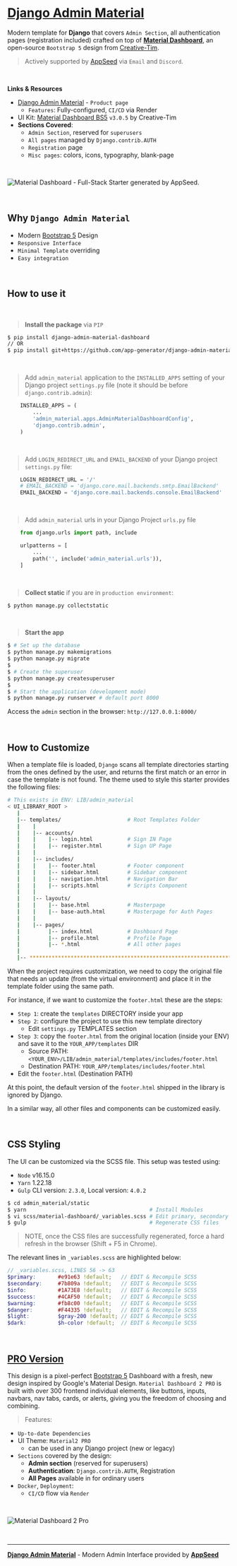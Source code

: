 # [Django Admin Material](https://appseed.us/product/material-dashboard/django/)

Modern template for **Django** that covers `Admin Section`, all authentication pages (registration included) crafted on top of **[Material Dashboard](https://appseed.us/product/material-dashboard/django/)**, an open-source `Bootstrap 5` design from [Creative-Tim](https://www.creative-tim.com/?AFFILIATE=128200).

> Actively supported by [AppSeed](https://appseed.us/) via `Email` and `Discord`.

<br>

**Links & Resources**

- [Django Admin Material](https://appseed.us/product/material-dashboard/django/) - `Product page`
  - `Features`: Fully-configured, `CI/CD` via Render
- UI Kit: [Material Dashboard BS5](https://www.creative-tim.com/product/material-dashboard?AFFILIATE=128200) `v3.0.5` by Creative-Tim
- **Sections Covered**: 
  - `Admin Section`, reserved for `superusers`
  - `All pages` managed by `Django.contrib.AUTH`
  - `Registration` page
  - `Misc pages`: colors, icons, typography, blank-page 
  
<br />

![Material Dashboard - Full-Stack Starter generated by AppSeed.](https://user-images.githubusercontent.com/51070104/169301658-6cf27993-c451-4cd4-9ffa-2968b8981167.png)

<br />

## Why `Django Admin Material`

- Modern [Bootstrap 5](https://www.admin-dashboards.com/bootstrap-5-templates/) Design
- `Responsive Interface`
- `Minimal Template` overriding
- `Easy integration`

<br />

## How to use it

<br />

> **Install the package** via `PIP` 

```bash
$ pip install django-admin-material-dashboard
// OR
$ pip install git+https://github.com/app-generator/django-admin-material-dashboard.git
```

<br />

> Add `admin_material` application to the `INSTALLED_APPS` setting of your Django project `settings.py` file (note it should be before `django.contrib.admin`):

```python
    INSTALLED_APPS = (
        ...
        'admin_material.apps.AdminMaterialDashboardConfig',
        'django.contrib.admin',
    )
```

<br />

> Add `LOGIN_REDIRECT_URL` and `EMAIL_BACKEND` of your Django project `settings.py` file:

```python
    LOGIN_REDIRECT_URL = '/'
    # EMAIL_BACKEND = 'django.core.mail.backends.smtp.EmailBackend'
    EMAIL_BACKEND = 'django.core.mail.backends.console.EmailBackend'
```

<br />

> Add `admin_material` urls in your Django Project `urls.py` file

```python
    from django.urls import path, include

    urlpatterns = [
        ...
        path('', include('admin_material.urls')),
    ]
```

<br />

> **Collect static** if you are in `production environment`:

```bash
$ python manage.py collectstatic
```

<br />

> **Start the app**

```bash
$ # Set up the database
$ python manage.py makemigrations
$ python manage.py migrate
$
$ # Create the superuser
$ python manage.py createsuperuser
$
$ # Start the application (development mode)
$ python manage.py runserver # default port 8000
```

Access the `admin` section in the browser: `http://127.0.0.1:8000/`

<br />

## How to Customize 

When a template file is loaded, `Django` scans all template directories starting from the ones defined by the user, and returns the first match or an error in case the template is not found. 
The theme used to style this starter provides the following files: 

```bash
# This exists in ENV: LIB/admin_material
< UI_LIBRARY_ROOT >                      
   |
   |-- templates/                     # Root Templates Folder 
   |    |          
   |    |-- accounts/       
   |    |    |-- login.html           # Sign IN Page
   |    |    |-- register.html        # Sign UP Page
   |    |
   |    |-- includes/       
   |    |    |-- footer.html          # Footer component
   |    |    |-- sidebar.html         # Sidebar component
   |    |    |-- navigation.html      # Navigation Bar
   |    |    |-- scripts.html         # Scripts Component
   |    |
   |    |-- layouts/       
   |    |    |-- base.html            # Masterpage
   |    |    |-- base-auth.html       # Masterpage for Auth Pages
   |    |
   |    |-- pages/       
   |         |-- index.html           # Dashboard Page
   |         |-- profile.html         # Profile Page
   |         |-- *.html               # All other pages
   |    
   |-- ************************************************************************
```

When the project requires customization, we need to copy the original file that needs an update (from the virtual environment) and place it in the template folder using the same path. 

For instance, if we want to customize the `footer.html` these are the steps:

- `Step 1`: create the `templates` DIRECTORY inside your app 
- `Step 2`: configure the project to use this new template directory
  - Edit `settings.py` TEMPLATES section 
- `Step 3`: copy the `footer.html` from the original location (inside your ENV) and save it to the `YOUR_APP/templates` DIR
  - Source PATH: `<YOUR_ENV>/LIB/admin_material/templates/includes/footer.html`
  - Destination PATH: `YOUR_APP/templates/includes/footer.html`
- Edit the `footer.html` (Destination PATH)     

At this point, the default version of the `footer.html` shipped in the library is ignored by Django.

In a similar way, all other files and components can be customized easily.

<br />

## CSS Styling 

The UI can be customized via the SCSS file. This setup was tested using: 

- `Node` v16.15.0
- `Yarn` 1.22.18 
- `Gulp` CLI version: `2.3.0`, Local version: `4.0.2`

```bash
$ cd admin_material/static
$ yarn                                       # Install Modules 
$ vi scss/material-dashboard/_variables.scss # Edit primary, secondary colors
$ gulp                                       # Regenerate CSS files   
```

> NOTE, once the CSS files are successfully regenerated, force a hard refresh in the browser (Shift + F5 in Chrome).

The relevant lines in `_variables.scss` are highlighted below: 

```SCSS
// _variables.scss, LINES 56 -> 63
$primary:       #e91e63 !default;   // EDIT & Recompile SCSS
$secondary:     #7b809a !default;   // EDIT & Recompile SCSS
$info:          #1A73E8 !default;   // EDIT & Recompile SCSS
$success:       #4CAF50 !default;   // EDIT & Recompile SCSS
$warning:       #fb8c00 !default;   // EDIT & Recompile SCSS
$danger:        #F44335 !default;   // EDIT & Recompile SCSS
$light:         $gray-200 !default; // EDIT & Recompile SCSS
$dark:          $h-color !default;  // EDIT & Recompile SCSS
```

<br />

## [PRO Version](https://appseed.us/product/material-dashboard2-pro/django/)   

This design is a pixel-perfect [Bootstrap 5](https://www.admin-dashboards.com/bootstrap-5-templates/) Dashboard with a fresh, new design inspired by Google's Material Design. 
`Material Dashboard 2 PRO` is built with over 300 frontend individual elements, like buttons, inputs, navbars, nav tabs, cards, or alerts, giving you the freedom of choosing and combining.

> Features: 

- `Up-to-date Dependencies`
- UI Theme: `Material2 PRO` 
  - can be used in any Django project (new or legacy)
- `Sections` covered by the design:
  - **Admin section** (reserved for superusers)
  - **Authentication**: `Django.contrib.AUTH`, Registration
  - **All Pages** available in for ordinary users 
- `Docker`, `Deployment`:
  - `CI/CD` flow via `Render`

<br />

![Material Dashboard 2 Pro](https://user-images.githubusercontent.com/51070104/211141418-6b7886eb-6fb3-433e-91c9-2895c086099a.png)

<br />

---
**[Django Admin Material](https://appseed.us/product/material-dashboard/django/)** - Modern Admin Interface provided by **[AppSeed](https://appseed.us/)**
